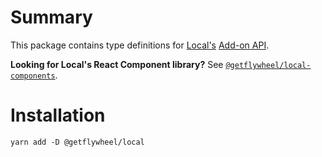 # Summary
This package contains type definitions for [Local's](https://localbyflywheel.com) [Add-on API](https://build.localbyflywheel.com).

**Looking for Local's React Component library?** See [`@getflywheel/local-components`](https://npmjs.com/@getflywheel/local-components).

# Installation

```
yarn add -D @getflywheel/local
```

